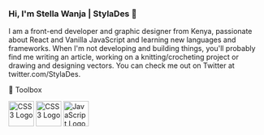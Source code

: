 ### Hi, I'm Stella Wanja | StylaDes 👋

I am a front-end developer and graphic designer from Kenya, passionate about React and Vanilla JavaScript and learning new languages and frameworks. When I'm not developing and building things, you'll probably find me writing an article, working on a knitting/crocheting project or drawing and designing vectors. You can check me out on Twitter at twitter.com/StylaDes.

🧰 Toolbox

<img src="https://cdn.worldvectorlogo.com/logos/html5.svg" alt="CSS3 Logo" width="50" height="50"/>
<img src="https://cdn.worldvectorlogo.com/logos/css3.svg" alt="CSS3 Logo" width="50" height="50"/>
<img src="https://cdn.worldvectorlogo.com/logos/javascript.svg" alt="JavaScript Logo" width="50" height="50"/>

